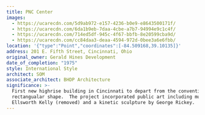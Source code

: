 ```yaml
---
title: PNC Center
images:
  - https://ucarecdn.com/5d9ab972-e157-4236-b0e9-e8643500171f/
  - https://ucarecdn.com/6da1b9eb-7daa-4cbe-a7b7-94994e9c1c4f/
  - https://ucarecdn.com/714ed5df-945c-4f67-bbfb-8e20599cba9d/
  - https://ucarecdn.com/cc84daa3-deaa-4594-972d-0bee3a6e6fbb/
location: '{"type":"Point","coordinates":[-84.509168,39.10135]}'
address: 201 E. Fifth Street, Cincinnati, Ohio
original_owner: Gerald Hines Development
date_of_completion: "1975"
style: International Style
architect: SOM
associate_architect: BHDP Architecture
significance: >-
  First new highrise building in Cincinnati to depart from the conventional
  rectangualar shape.  The project incorporated public art including murals by
  Ellsworth Kelly (removed) and a kinetic sculpture by George Rickey.
---
```


